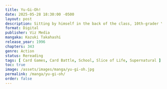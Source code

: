 ```yaml
---
title: Yu-Gi-Oh!
date: 2025-05-28 18:30:00 -0500
layout: post
description: Sitting by himself in the back of the class, 10th-grader Yugi always had his head in some game--until he solved the Millennium Puzzle, an Egyptian artifact containing a powerful spirit from the age of the pharoahs! Awakened after three thousand years, the King of Games possesses Yugi, recklessly challenging bullies and evildoers to the Shadow Games, where the stakes are high, and even the most ordinary bet may result in weirdness and danger beyond belief! Let the games...begin!
format: Digital
publisher: Viz Media
mangaka: Kazuki Takahashi
release_year: 1996
chapters: 343
genre: Action
status: Rereading
tags: [ Card Games, Card Battle, School, Slice of Life, Supernatural ]
toc: true
image: /assets/images/manga/yu-gi-oh.jpg
permalink: /manga/yu-gi-oh/
order: false
---
```

